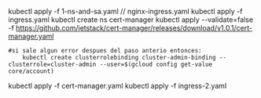 kubectl apply -f 1-ns-and-sa.yaml   // nginx-ingress.yaml
kubectl apply -f  ingress.yaml
kubectl create ns cert-manager 
kubectl apply --validate=false -f https://github.com/jetstack/cert-manager/releases/download/v1.0.1/cert-manager.yaml

    #si sale algun error despues del paso anterio entonces:
        kubectl create clusterrolebinding cluster-admin-binding --clusterrole=cluster-admin --user=$(gcloud config get-value core/account)

kubectl apply -f cert-manager.yaml
kubectl apply -f  ingress-2.yaml



